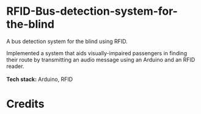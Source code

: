 # RFID-Bus-detection-system-for-the-blind
A bus detection system for the blind using RFID. <br>

Implemented a system that aids visually-impaired passengers in finding their route by transmitting an audio message using an Arduino and an RFID reader.<br><br>
**Tech stack:** Arduino, RFID

<h1>Credits
